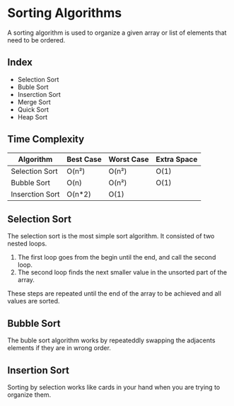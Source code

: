 # Sorting Algorithms

A sorting algorithm is used to organize a given array or list of elements that need to be ordered.

## Index

* Selection Sort
* Buble Sort
* Inserction Sort
* Merge Sort
* Quick Sort
* Heap Sort

## Time Complexity
 
Algorithm | Best Case | Worst Case | Extra Space 
----------|-----------|------------|------------
Selection Sort | O(n²) | O(n²) | O(1)
Bubble Sort | O(n) | O(n²) | O(1)
Inserction Sort | O(n*2) | O(1)

## Selection Sort

The selection sort is the most simple sort algorithm. It consisted of two nested loops.

1) The first loop goes from the begin until the end, and call the second loop.
2) The second loop finds the next smaller value in the unsorted part of the array.

These steps are repeated until the end of the array to be achieved and all values are sorted.

## Bubble Sort

The buble sort algorithm works by repeateddly swapping the adjacents elements if they are in wrong order.

## Insertion Sort

Sorting by selection works like cards in your hand when you are trying to organize them.

